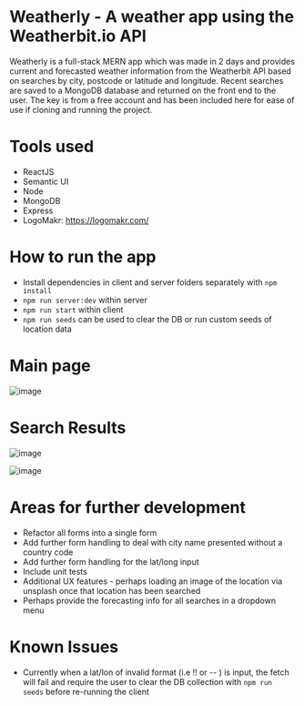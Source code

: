 # Weatherly - A weather app using the Weatherbit.io API

Weatherly is a full-stack MERN app which was made in 2 days and provides current and forecasted weather information from the Weatherbit API based on searches by city, postcode or latitude and longitude.
Recent searches are saved to a MongoDB database and returned on the front end to the user. The key is from a free account and has been included here for ease of use if cloning and running the project.

# Tools used
  - ReactJS 
  - Semantic UI
  - Node
  - MongoDB
  - Express
  - LogoMakr: https://logomakr.com/

# How to run the app
- Install dependencies in client and server folders separately with ```npm install```
- ```npm run server:dev``` within server
- ```npm run start``` within client
- ```npm run seeds``` can be used to clear the DB or run custom seeds of location data

# Main page

![image](https://user-images.githubusercontent.com/72317734/117377129-7127e980-aeca-11eb-9561-0049063e5619.png)

# Search Results

![image](https://user-images.githubusercontent.com/72317734/117377162-869d1380-aeca-11eb-89d4-165e57eb85d2.png)

![image](https://user-images.githubusercontent.com/72317734/117377183-94529900-aeca-11eb-8416-c7ec37207bf9.png)


# Areas for further development
  - Refactor all forms into a single form
  - Add further form handling to deal with city name presented without a country code
  - Add further form handling for the lat/long input
  - Include unit tests
  - Additional UX features - perhaps loading an image of the location via unsplash once that location has been searched
  - Perhaps provide the forecasting info for all searches in a dropdown menu

# Known Issues
  - Currently when a lat/lon of invalid format (i.e !! or -- ) is input, the fetch will fail and require the user to clear the DB collection with 
  ```npm run seeds``` before re-running the client 
